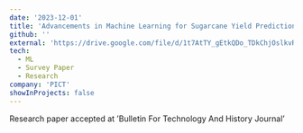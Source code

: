 ```yaml
---
date: '2023-12-01'
title: 'Advancements in Machine Learning for Sugarcane Yield Prediction: A Comprehensive Review'
github: ''
external: 'https://drive.google.com/file/d/1t7AtTY_gEtkQDo_TDkChjOslkvRboD6i/view?usp=sharing'
tech:
  - ML
  - Survey Paper
  - Research
company: 'PICT'
showInProjects: false
---
```


Research paper accepted at ’Bulletin For Technology And History Journal’
